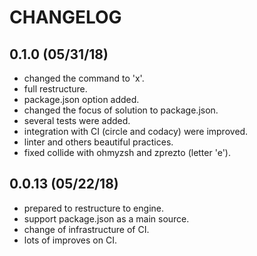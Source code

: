 # CHANGELOG

## 0.1.0 (05/31/18)

* changed the command to 'x'.
* full restructure. 
* package.json option added.
* changed the focus of solution to package.json.
* several tests were added.
* integration with CI (circle and codacy) were improved.
* linter and others beautiful practices.
* fixed collide with ohmyzsh and zprezto (letter 'e'). 

## 0.0.13 (05/22/18)

* prepared to restructure to engine.
* support package.json as a main source.
* change of infrastructure of CI.
* lots of improves on CI. 

